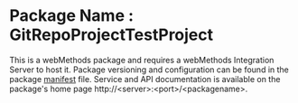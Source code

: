 # Package Name : GitRepoProjectTestProject
This is a webMethods package and requires a webMethods Integration Server to host it. Package versioning and configuration can be found in the package [manifest](./GitRepoProjectTestProject/manifest.v3) file. Service and API documentation is available on the package's home page http://&lt;server&gt;:&lt;port&gt;/&lt;packagename>.